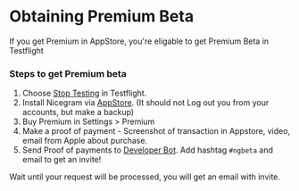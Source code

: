 # Obtaining Premium Beta
If you get Premium in AppStore, you're eligable to get Premium Beta in Testflight

### Steps to get Premium beta

1) Choose [Stop Testing](https://i.imgur.com/JnTd94k.png) in Testflight.
2) Install Nicegram via [AppStore](https://itunes.apple.com/app/id1457369322). (It should not Log out you from your accounts, but make a backup)
3) Buy Premium in Settings > Premium
4) Make a proof of payment - Screenshot of transaction in Appstore, video, email from Apple about purchase.
5) Send  Proof of payments to [Developer Bot](https://t.me/NicegramBetaBot). Add hashtag `#ngbeta` and email to get an invite!

Wait until your request will be processed, you will get an email with invite.
